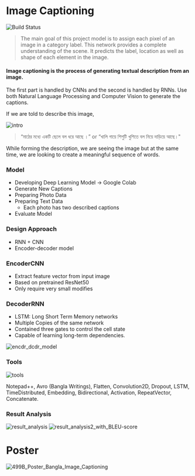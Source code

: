 # Image Captioning
![Build Status](https://travis-ci.org/joemccann/dillinger.svg?branch=master)

>The main goal of this project model is to assign each pixel of an image in a category label. This network provides a complete understanding of the scene. It predicts the label, location as well as shape of each element in the image. 

#### Image captioning is the process of generating textual description from an image.
The first part is handled by CNNs and the second is handled by RNNs. Use both Natural Language Processing and Computer Vision to generate the captions.

If we are told to describe this image,

![intro](https://user-images.githubusercontent.com/30392912/150976529-ae642f1a-14f6-49a0-9b49-1e778c8ae134.png)
>“মাঠের মধ্যে একটি ছেলে বল ধরে আছে ।” or “খালি গায়ে শিশুটি খুশিতে বল নিয়ে দাড়িয়ে আছে।"

While forming the description, we are seeing the image but at the same time, we are looking to create a meaningful sequence of words.

### Model
- Developing Deep Learning Model  -> Google Colab
- Generate New Captions
- Preparing Photo Data
- Preparing Text Data
	- Each photo has two described captions
- Evaluate Model

### Design Approach
- RNN + CNN
- Encoder-decoder model

### EncoderCNN
- Extract feature vector from input image
- Based on pretrained ResNet50
- Only require very small modifies
### DecoderRNN
- LSTM: Long Short Term Memory networks
- Multiple Copies of the same network
- Contained three gates to control the cell state
- Capable of learning long-term dependencies.

![encdr_dcdr_model](https://user-images.githubusercontent.com/30392912/150977998-eeef9d94-9562-4105-9c4b-6ec007b0e19a.png)

### Tools
![tools](https://user-images.githubusercontent.com/30392912/150977964-100257a7-9eed-4572-b3be-bf7fcc7c8312.png)

Notepad++, Avro (Bangla Writings), Flatten, Convolution2D, Dropout, LSTM, TimeDistributed, Embedding, Bidirectional, Activation, RepeatVector, Concatenate.

### Result Analysis
![result_analysis](https://user-images.githubusercontent.com/30392912/150978502-71a08dbc-6956-49e3-8942-5586212588d7.png)
![result_analysis2_with_BLEU-score](https://user-images.githubusercontent.com/30392912/150978518-85cfa309-8b94-4d19-bd6e-c4d1ccc075bf.png)

# Poster
![499B_Poster_Bangla_Image_Captioning](https://user-images.githubusercontent.com/30392912/150978544-91324bfa-fed8-4ed9-a5ea-e9b9104e03b1.png)

